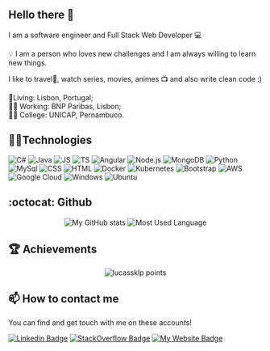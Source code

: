 ## Hello there 👋

I am a software engineer and Full Stack Web Developer 💻

💡 I am a person who loves new challenges and I am always willing to learn new things.

I like to travel🌊,
watch series, movies, animes 📺 
and also write clean code :) 

<p align='left'>📍Living: Lisbon, Portugal;<br/> 👨‍💻 Working: BNP Paribas, Lisbon;<br/> 👨‍🎓 College: UNICAP, Pernambuco.</p>


<!-- ![visitors](https://visitor-badge.laobi.icu/badge?page_id=lucassklp.visitor-badge) -->

## 👨‍💻Technologies
<p>
    <img alt="C#" src="https://img.shields.io/badge/CSharp-563D7C?style=for-the-badge&logo=c#&logoColor=white"/>
    <img alt="Java" src="https://img.shields.io/badge/Java-E95420?style=for-the-badge&logo=java&logoColor=white"/>
    <img alt="JS" src="https://img.shields.io/badge/JavaScript-F7DF1E?style=for-the-badge&logo=javascript&logoColor=black"/>
    <img alt="TS" src="https://img.shields.io/badge/TypeScript-3178c6?style=for-the-badge&logo=typescript&logoColor=white"/>
    <img alt="Angular" src="https://img.shields.io/badge/Angular-e63410?style=for-the-badge&logo=angular&logoColor=white"/>
    <img alt="Node.js" src="https://img.shields.io/badge/Node.js-43853D?style=for-the-badge&logo=node.js&logoColor=white"/>
    <img alt="MongoDB" src="https://img.shields.io/badge/MongoDB-4EA94B?style=for-the-badge&logo=mongodb&logoColor=white"/>
    <img alt="Python" src="https://img.shields.io/badge/Python-14354C?style=for-the-badge&logo=python&logoColor=white"/>
    <img alt="MySql" src="https://img.shields.io/badge/MySQL-00000F?style=for-the-badge&logo=mysql&logoColor=white"/>
    <img alt="CSS" src="https://img.shields.io/badge/CSS3-1572B6?style=for-the-badge&logo=css3&logoColor=white"/>
    <img alt="HTML" src="https://img.shields.io/badge/HTML-239120?style=for-the-badge&logo=html5&logoColor=white"/>
    <img alt="Docker" src="https://img.shields.io/badge/Kubernetes-3371e3?style=for-the-badge&logo=docker&logoColor=white"/>
    <img alt="Kubernetes" src="https://img.shields.io/badge/Docker-0081CB?style=for-the-badge&logo=docker&logoColor=white"/>
    <img alt="Bootstrap" src="https://img.shields.io/badge/Bootstrap-563D7C?style=for-the-badge&logo=bootstrap&logoColor=white"/>
    <img alt="AWS" src="https://img.shields.io/badge/Amazon_AWS-232F3E?style=for-the-badge&logo=amazon-aws&logoColor=white"/>
    <img alt="Google Cloud" src="https://img.shields.io/badge/Google_Cloud-4285F4?style=for-the-badge&logo=google-cloud&logoColor=white"/>
    <img alt="Windows" src="https://img.shields.io/badge/Windows-0078D6?style=for-the-badge&logo=windows&logoColor=white"/>
    <img alt="Ubuntu" src="https://img.shields.io/badge/Ubuntu-E95420?style=for-the-badge&logo=ubuntu&logoColor=white"/>
</p>





## :octocat: Github
<p align="center">
    <img  align="center" src="https://github-readme-stats.vercel.app/api?username=lucassklp&count_private=true&show_icons=true&theme=onedark" alt="My GitHub stats"/>
    <img  align="center" src="https://github-readme-stats.vercel.app/api/top-langs/?username=lucassklp&langs_count=10&layout=compact&theme=onedark" alt="Most Used Language"/>
</p>


## 🏆️ Achievements
<p align="center">
    <img src="https://github-profile-trophy.vercel.app/?username=lucassklp&theme=onedark&margin-w=7&hide_border=true" alt="lucassklp points"/>
</p>



## 📫 How to contact me

You can find and get touch with me on these accounts!

[![Linkedin Badge](https://img.shields.io/badge/Lucas%20Simas-On%20linkedin-blue?style=for-the-badge&logo=linkedin)](https://www.linkedin.com/in/lucassimas/)
[![StackOverflow Badge](https://img.shields.io/badge/Lucas%20Simas-On%20StackOverflow-orange?style=for-the-badge&logo=stackoverflow)](https://stackoverflow.com/users/2886557/lucas-simas)
[![My Website Badge](https://img.shields.io/badge/lucassimas.com-see%20my%20website-blue?style=for-the-badge&logo=minutemailer)](https://www.lucassimas.com)


